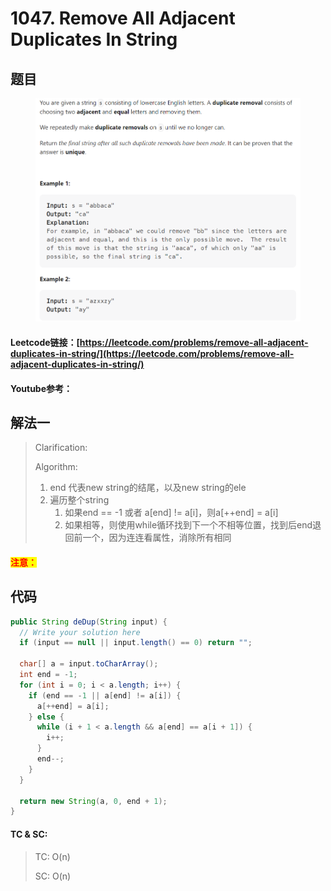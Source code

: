 # 1047. Remove All Adjacent Duplicates In String

## 题目

<figure><img src="../../.gitbook/assets/image (5) (2) (1).png" alt=""><figcaption></figcaption></figure>

#### Leetcode链接：[https://leetcode.com/problems/remove-all-adjacent-duplicates-in-string/](https://leetcode.com/problems/remove-all-adjacent-duplicates-in-string/)

#### Youtube参考：

## 解法一

> Clarification:&#x20;
>
> Algorithm:&#x20;
>
> 1. end 代表new string的结尾，以及new string的ele
> 2. 遍历整个string
>    1. 如果end == -1 或者 a\[end] != a\[i]，则a\[++end] = a\[i]
>    2. 如果相等，则使用while循环找到下一个不相等位置，找到后end退回前一个，因为连连看属性，消除所有相同

#### <mark style="color:red;">注意：</mark>

## 代码

```java
public String deDup(String input) {
  // Write your solution here
  if (input == null || input.length() == 0) return "";

  char[] a = input.toCharArray();
  int end = -1;
  for (int i = 0; i < a.length; i++) {
    if (end == -1 || a[end] != a[i]) {
      a[++end] = a[i];
    } else {
      while (i + 1 < a.length && a[end] == a[i + 1]) {
        i++;
      }
      end--;
    }
  }

  return new String(a, 0, end + 1);
}
```

#### TC & SC:&#x20;

> TC: O(n)
>
> SC: O(n)
